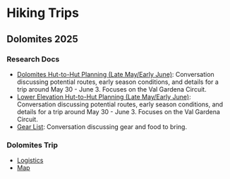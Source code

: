 # Hiking Trips

## Dolomites 2025

### Research Docs

- [Dolomites Hut-to-Hut Planning (Late May/Early June)](dolomites_2025/dolomites.md): Conversation discussing potential routes, early season conditions, and details for a trip around May 30 - June 3. Focuses on the Val Gardena Circuit.
- [Lower Elevation Hut-to-Hut Planning (Late May/Early June)](dolomites_2025/low_elevation.md): Conversation discussing potential routes, early season conditions, and details for a trip around May 30 - June 3. Focuses on the Val Gardena Circuit.
- [Gear List](dolomites_2025/gear.md): Conversation discussing gear and food to bring.

### Dolomites Trip

- [Logistics](dolomites_2025/dolo_logos.md)
- [Map](https://www.google.com/maps/d/edit?mid=1EbGu8GIUls85sd-YDqqis8Bk_sTZjSA&usp=sharing)
